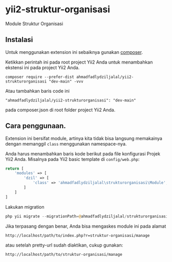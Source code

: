 yii2-struktur-organisasi
========================
Module Struktur Organisasi

Instalasi
------------

Untuk menggunakan extension ini sebaiknya gunakan [composer](http://getcomposer.org/download/).

Ketikkan perintah ini pada root project Yii2 Anda untuk menambahkan ekstensi ini pada project Yii2 Anda.

```
composer require --prefer-dist ahmadfadlydziljalal/yii2-strukturorganisasi "dev-main" -vvv
```

Atau tambahkan baris code ini 

```
"ahmadfadlydziljalal/yii2-strukturorganisasi": "dev-main"
```

pada composer.json di root folder project Yii2 Anda.


Cara penggunaan.
-----
Extension ini bersifat module, artinya kita tidak bisa langsung memakainya dengan memanggil `class` menggunakan namespace-nya. 


Anda harus menambahkan baris kode berikut pada file konfigurasi Projek Yii2 Anda.
Misalnya pada Yii2 basic template di `config/web.php`:

```php
return [
    'modules' => [
        'dzil' => [
            'class' => 'ahmadfadlydziljalal\strukturorganisasi\Module',
        ]
    ]
]

```

Lakukan migration
```php
php yii migrate --migrationPath=@ahmadfadlydziljalal/strukturorganisasi/migrations
```

Jika terpasang dengan benar, Anda bisa mengaskes module ini pada alamat
```
http://localhost/path/to/index.php?r=struktur-organisasi/manage
```

atau setelah pretty-url sudah diaktikan, cukup gunakan: 
```
http://localhost/path/to/struktur-organisasi/manage
```
